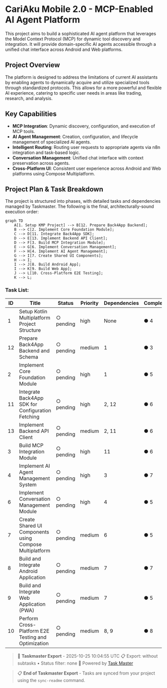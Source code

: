 # CariAku Mobile 2.0 - MCP-Enabled AI Agent Platform

This project aims to build a sophisticated AI agent platform that leverages the Model Context Protocol (MCP) for dynamic tool discovery and integration. It will provide domain-specific AI agents accessible through a unified chat interface across Android and Web platforms.

## Project Overview

The platform is designed to address the limitations of current AI assistants by enabling agents to dynamically acquire and utilize specialized tools through standardized protocols. This allows for a more powerful and flexible AI experience, catering to specific user needs in areas like trading, research, and analysis.

## Key Capabilities

*   **MCP Integration**: Dynamic discovery, configuration, and execution of MCP tools.
*   **AI Agent Management**: Creation, configuration, and lifecycle management of specialized AI agents.
*   **Intelligent Routing**: Routing user requests to appropriate agents via n8n integration and task-based logic.
*   **Conversation Management**: Unified chat interface with context preservation across agents.
*   **Cross-Platform UI**: Consistent user experience across Android and Web platforms using Compose Multiplatform.

## Project Plan & Task Breakdown

The project is structured into phases, with detailed tasks and dependencies managed by Taskmaster. The following is the final, architecturally-sound execution order:

```mermaid
graph TD
    A[1. Setup KMP Project] --> B[12. Prepare Back4App Backend];
    B --> C[2. Implement Core Foundation Module];
    C --> D[11. Integrate Back4App SDK];
    D --> E[13. Implement Backend API Client];
    D --> F[3. Build MCP Integration Module];
    E --> G[6. Implement Conversation Management];
    F --> H[4. Implement AI Agent Management];
    G --> I[7. Create Shared UI Components];
    H --> I;
    I --> J[8. Build Android App];
    I --> K[9. Build Web App];
    J --> L[10. Cross-Platform E2E Testing];
    K --> L;
```

### Task List:

| ID | Title                                                              | Status      | Priority | Dependencies | Complexity |
|----|--------------------------------------------------------------------|-------------|----------|--------------|------------|
| 1  | Setup Kotlin Multiplatform Project Structure                       | ○ pending   | high     | None         | ● 4        |
| 12 | Prepare Back4App Backend and Schema                                | ○ pending   | medium   | 1            | ● 3        |
| 2  | Implement Core Foundation Module                                   | ○ pending   | high     | 1            | ● 5        |
| 11 | Integrate Back4App SDK for Configuration Fetching                  | ○ pending   | high     | 2, 12        | ● 6        |
| 13 | Implement Backend API Client                                       | ○ pending   | medium   | 2, 11        | ● 6        |
| 3  | Build MCP Integration Module                                       | ○ pending   | high     | 11           | ● 6        |
| 4  | Implement AI Agent Management System                               | ○ pending   | high     | 3            | ● 7        |
| 6  | Implement Conversation Management Module                           | ○ pending   | high     | 4            | ● 5        |
| 7  | Create Shared UI Components using Compose Multiplatform            | ○ pending   | medium   | 6            | ● 5        |
| 8  | Build and Integrate Android Application                            | ○ pending   | medium   | 7            | ● 7        |
| 9  | Build and Integrate Web Application (PWA)                          | ○ pending   | medium   | 7            | ● 5        |
| 10 | Perform Cross-Platform E2E Testing and Optimization                | ○ pending   | medium   | 8, 9         | ● 8        |

<!-- TASKMASTER_EXPORT_START -->
> 🎯 **Taskmaster Export** - 2025-10-25 10:04:55 UTC
> 📋 Export: without subtasks • Status filter: none
> 🔗 Powered by [Task Master](https://task-master.dev?utm_source=github-readme&utm_medium=readme-export&utm_campaign=cam&utm_content=task-export-link)

> 📋 **End of Taskmaster Export** - Tasks are synced from your project using the `sync-readme` command.
<!-- TASKMASTER_EXPORT_END -->
